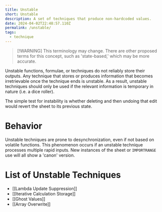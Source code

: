 ```yaml
---
title: Unstable
short: Unstable
description: A set of techniques that produce non-hardcoded values.
date: 2024-04-02T22:48:57.110Z
permalink: /unstable/
tags:
  - technique
---
```



> \[!WARNING] This terminology may change.
> There are other proposed terms for this concept, such as 'state-based,' which may be more accurate.

Unstable functions, formulae, or techniques do not reliably store their outputs. Any technique that stores or produces information that becomes irretrievable once the technique ends is unstable. As a result, unstable techniques should only be used if the relevant information is temporary in nature (i.e. a dice roller).

The simple test for instability is whether deleting and then undoing that edit would revert the sheet to its previous state.

# Behavior

Unstable techniques are prone to desynchronization, even if not based on volatile functions. This phenomenon occurs if an unstable technique processes multiple rapid inputs. New instances of the sheet or `IMPORTRANGE` use will all show a 'canon' version.

# List of Unstable Techniques

* \[[Lambda Update Suppression]]
* \[[Iterative Calculation Storage]]
* \[[Ghost Values]]
* \[[Array Overwrite]]